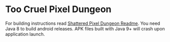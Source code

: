 # Too Cruel Pixel Dungeon
For building instructions read [Shattered Pixel Dungeon Readme](https://github.com/00-Evan/shattered-pixel-dungeon/blob/master/README.md).
You need Java 8 to build android releases. APK files built with Java 9+ will crash upon application launch.